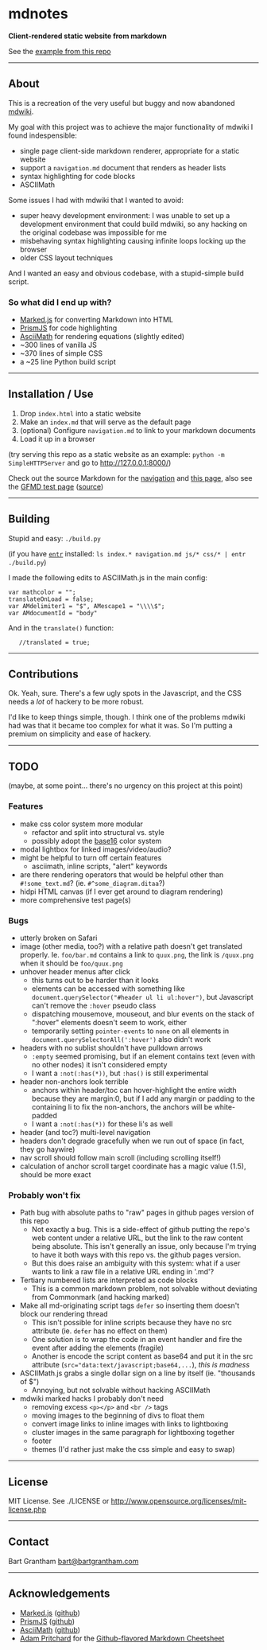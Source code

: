 # mdnotes

**Client-rendered static website from markdown**

See the [example from this repo](https://bartgrantham.github.io/mdnotes/)


- - - -

## About

This is a recreation of the very useful but buggy and now abandoned [mdwiki](https://github.com/Dynalon/mdwiki/).

My goal with this project was to achieve the major functionality of mdwiki I found indespensible:

- single page client-side markdown renderer, appropriate for a static website
- support a `navigation.md` document that renders as header lists
- syntax highlighting for code blocks
- ASCIIMath

Some issues I had with mdwiki that I wanted to avoid:

- super heavy development environment: I was unable to set up a development environment that could build mdwiki, so any hacking on the original codebase was impossible for me
- misbehaving syntax highlighting causing infinite loops locking up the browser
- older CSS layout techniques

And I wanted an easy and obvious codebase, with a stupid-simple build script.

### So what did I end up with?

* [Marked.js](https://marked.js.org) for converting Markdown into HTML
* [PrismJS](https://prismjs.com/index.html) for code highlighting
* [AsciiMath](http://asciimath.org/) for rendering equations (slightly edited)
* ~300 lines of vanilla JS
* ~370 lines of simple CSS
* a ~25 line Python build script


- - - -

## Installation / Use

1. Drop `index.html` into a static website
2. Make an `index.md` that will serve as the default page
3. (optional) Configure `navigation.md` to link to your markdown documents
4. Load it up in a browser

(try serving this repo as a static website as an example: `python -m SimpleHTTPServer` and go to http://127.0.0.1:8000/)

Check out the source Markdown for the [navigation](/navigation.md) and [this page](/index.md), also see the [GFMD test page](test/GFMD.md) ([source](/test/GFMD.md))


- - - -

## Building

Stupid and easy: `./build.py`

(if you have [`entr`](http://eradman.com/entrproject/) installed: `ls index.* navigation.md js/* css/* | entr ./build.py`)

I made the following edits to ASCIIMath.js in the main config:

```
var mathcolor = "";
translateOnLoad = false;
var AMdelimiter1 = "$", AMescape1 = "\\\\$";
var AMdocumentId = "body"
```

And in the `translate()` function:
```
   //translated = true;
```


- - - -

## Contributions

Ok.  Yeah, sure.  There's a few ugly spots in the Javascript, and the CSS needs a _lot_ of hackery to be more robust.

I'd like to keep things simple, though.  I think one of the problems mdwiki had was that it became too complex for what it was.  So I'm putting a premium on simplicity and ease of hackery.


- - - -

## TODO

(maybe, at some point... there's no urgency on this project at this point)

### Features

- make css color system more modular
    - refactor and split into structural vs. style
    - possibly adopt the [base16](https://github.com/chriskempson/base16) color system
- modal lightbox for linked images/video/audio?
- might be helpful to turn off certain features
    - asciimath, inline scripts, "alert" keywords
- are there rendering operators that would be helpful other than `#!some_text.md`?  (ie. `#^some_diagram.ditaa`?)
- hidpi HTML canvas (if I ever get around to diagram rendering)
- more comprehensive test page(s)

### Bugs

- utterly broken on Safari
- image (other media, too?) with a relative path doesn't get translated properly.  Ie. `foo/bar.md` contains a link to `quux.png`, the link is `/quux.png` when it should be `foo/quux.png`
- unhover header menus after click
    - this turns out to be harder than it looks
    - elements can be accessed with something like `document.querySelector("#header ul li ul:hover")`, but Javascript can't remove the `:hover` pseudo class
    - dispatching mousemove, mouseout, and blur events on the stack of ":hover" elements doesn't seem to work, either
    - temporarily setting `pointer-events` to `none` on all elements in `document.querySelectorAll(':hover')` also didn't work
- headers with no sublist shouldn't have pulldown arrows
    - `:empty` seemed promising, but if an element contains text (even with no other nodes) it isn't considered empty
    - I want a `:not(:has(*))`, but `:has()` is still experimental
- header non-anchors look terrible
    - anchors within header/toc can hover-highlight the entire width because they are margin:0, but if I add any margin or padding to the containing li to fix the non-anchors, the anchors will be white-padded
    - I want a `:not(:has(*))` for these li's as well
- header (and toc?) multi-level navigation
- headers don't degrade gracefully when we run out of space (in fact, they go haywire)
- nav scroll should follow main scroll (including scrolling itself!)
- calculation of anchor scroll target coordinate has a magic value (1.5), should be more exact

### Probably won't fix

- Path bug with absolute paths to "raw" pages in github pages version of this repo
    - Not exactly a bug.  This is a side-effect of github putting the repo's web content under a relative URL, but the link to the raw content being absolute.  This isn't generally an issue, only because I'm trying to have it both ways with this repo vs. the github pages version.
    - But this does raise an ambiguity with this system: what if a user wants to link a raw file in a relative URL ending in '.md'?
- Tertiary numbered lists are interpreted as code blocks
    - This is a common markdown problem, not solvable without deviating from Commonmark (and hacking marked)
- Make all md-originating script tags `defer` so inserting them doesn't block our rendering thread
    - This isn't possible for inline scripts because they have no src attribute (ie. `defer` has no effect on them)
    - One solution is to wrap the code in an event handler and fire the event after adding the elements (fragile)
    - Another is encode the script content as base64 and put it in the src attribute (`src="data:text/javascript;base64,...`), _this is madness_
- ASCIIMath.js grabs a single dollar sign on a line by itself (ie. "thousands of $")
    - Annoying, but not solvable without hacking ASCIIMath
- mdwiki marked hacks I probably don't need
    - removing excess `<p></p>` and `<br />` tags
    - moving images to the beginning of divs to float them
    - convert image links to inline images with links to lightboxing
    - cluster images in the same paragraph for lightboxing together
    - footer
    - themes (I'd rather just make the css simple and easy to swap)



- - - -

## License

MIT License. See ./LICENSE or http://www.opensource.org/licenses/mit-license.php


- - - -

## Contact

Bart Grantham <bart@bartgrantham.com>

- - - -

## Acknowledgements

* [Marked.js](https://marked.js.org) ([github](https://github.com/markedjs/marked))
* [PrismJS](https://prismjs.com/index.html) ([github](https://github.com/PrismJS/prism/))
* [AsciiMath](http://asciimath.org/) ([github](https://github.com/asciimath/asciimathml))
* [Adam Pritchard](https://github.com/adam-p) for the [Github-flavored Markdown Cheetsheet](https://github.com/adam-p/markdown-here/wiki/Markdown-Cheatsheet)
